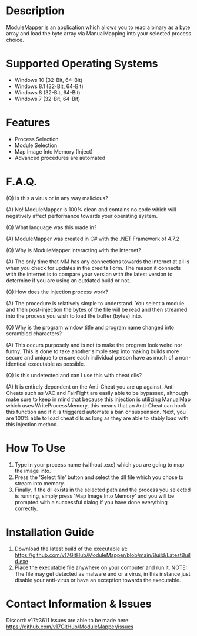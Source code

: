 # Description

ModuleMapper is an application which allows you to read a binary as a byte array and load the byte array via ManualMapping into your selected process choice.

# Supported Operating Systems

- Windows 10 (32-Bit, 64-Bit)
- Windows 8.1 (32-Bit, 64-Bit)
- Windows 8 (32-Bit, 64-Bit)
- Windows 7 (32-Bit, 64-Bit)

# Features

- Process Selection
- Module Selection
- Map Image Into Memory (Inject)
- Advanced procedures are automated

# F.A.Q.

(Q) Is this a virus or in any way malicious?


(A) No! ModuleMapper is 100% clean and contains no code which will negatively affect performance towards your operating system.


(Q) What language was this made in?


(A) ModuleMapper was created in C# with the .NET Framework of 4.7.2


(Q) Why is ModuleMapper interacting with the internet?


(A) The only time that MM has any connections towards the internet at all is when you check for updates in the credits Form. The reason it connects with the internet is to compare your version with the latest version to determine if you are using an outdated build or not.


(Q) How does the injection process work?


(A) The procedure is relatively simple to understand. You select a module and then post-injection the bytes of the file will be read and then streamed into the process you wish to load the buffer (bytes) into.  


(Q) Why is the program window title and program name changed into scrambled characters?


(A) This occurs purposely and is not to make the program look weird nor funny. This is done to take another simple step into making builds more secure and unique to ensure each individual person have as much of a non-identical executable as possible.


(Q) Is this undetected and can I use this with cheat dlls?


(A) It is entirely dependent on the Anti-Cheat you are up against. Anti-Cheats such as VAC and FairFight are easily able to be bypassed, although make sure to keep in mind that because this injection is utilizing ManualMap which uses WriteProcessMemory, this means that an Anti-Cheat can hook this function and if it is triggered automate a ban or suspension. Next, you are 100% able to load cheat dlls as long as they are able to stably load with this injection method.

# How To Use

1) Type in your process name (without .exe) which you are going to map the image into.
2) Press the 'Select file' button and select the dll file which you chose to stream into memory.
3) Finally, if the dll exists in the selected path and the process you selected is running, simply press 'Map Image Into Memory' and you will be prompted with a successful dialog if you have done everything correctly.

# Installation Guide

1) Download the latest build of the executable at: https://github.com/v17GitHub/ModuleMapper/blob/main/Build/LatestBuild.exe
2) Place the executable file anywhere on your computer and run it. NOTE: The file may get detected as malware and or a virus, in this instance just disable your anti-virus or have an exception towards the executable.

# Contact Information & Issues

Discord: v17#3611
Issues are able to be made here: https://github.com/v17GitHub/ModuleMapper/issues

